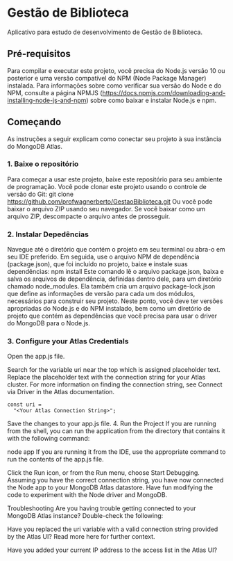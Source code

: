 # Gestão de Biblioteca
Aplicativo para estudo de desenvolvimento de Gestão de Biblioteca.

## Pré-requisitos
Para compilar e executar este projeto, você precisa do Node.js versão 10 ou posterior e uma versão compatível do NPM (Node Package Manager) instalada. Para informações sobre como verificar sua versão do Node e do NPM, consulte a página NPMJS (https://docs.npmjs.com/downloading-and-installing-node-js-and-npm) sobre como baixar e instalar Node.js e npm.

## Começando
As instruções a seguir explicam como conectar seu projeto à sua instância do MongoDB Atlas.

### 1. Baixe o repositório
Para começar a usar este projeto, baixe este repositório para seu ambiente de programação. Você pode clonar este projeto usando o controle de versão do Git:
git clone https://github.com/profwagnerberto/GestaoBiblioteca.git
Ou você pode baixar o arquivo ZIP usando seu navegador. Se você baixar como um arquivo ZIP, descompacte o arquivo antes de prosseguir.

### 2. Instalar Depedências
Navegue até o diretório que contém o projeto em seu terminal ou abra-o em seu IDE preferido.
Em seguida, use o arquivo NPM de dependência (package.json), que foi incluído no projeto, baixe e instale suas dependências:
npm install
Este comando lê o arquivo package.json, baixa e salva os arquivos de dependência, definidas dentro dele, para um diretório chamado node_modules. Ela também cria um arquivo package-lock.json que define as informações de versão para cada um dos módulos, necessários para construir seu projeto.
Neste ponto, você deve ter versões apropriadas do Node.js e do NPM instalado, bem como um diretório de projeto que contém as dependências que você precisa para usar o driver do MongoDB para o Node.js.

### 3. Configure your Atlas Credentials
Open the app.js file.

Search for the variable uri near the top which is assigned placeholder text. Replace the placeholder text with the connection string for your Atlas cluster. For more information on finding the connection string, see Connect via Driver in the Atlas documentation.

    const uri = 
      "<Your Atlas Connection String>";
Save the changes to your app.js file.
4. Run the Project
If you are running from the shell, you can run the application from the directory that contains it with the following command:

node app
If you are running it from the IDE, use the appropriate command to run the contents of the app.js file.

Click the Run icon, or from the Run menu, choose Start Debugging.
Assuming you have the correct connection string, you have now connected the Node app to your MongoDB Atlas datastore. Have fun modifying the code to experiment with the Node driver and MongoDB.

Troubleshooting
Are you having trouble getting connected to your MongoDB Atlas instance? Double-check the following:

Have you replaced the uri variable with a valid connection string provided by the Atlas UI? Read more here for further context.

Have you added your current IP address to the access list in the Atlas UI?
